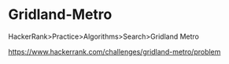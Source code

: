 
# Gridland-Metro

HackerRank>Practice>Algorithms>Search>Gridland Metro

https://www.hackerrank.com/challenges/gridland-metro/problem
